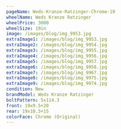 ```yaml
---
pageName: Weds-Kranze-Ratzinger-Chrome-19
wheelName: Weds Kranze Ratzinger
wheelPrice: 3000
wheelSize: 19in
image: /images/blog/img_9953.jpg
extraImage1: /images/blog/img_9953.jpg
extraImage2: /images/blog/img_9954.jpg
extraImage3: /images/blog/img_9955.jpg
extraImage4: /images/blog/img_9956.jpg
extraImage5: /images/blog/img_9957.jpg
extraImage6: /images/blog/img_9958.jpg
extraImage7: /images/blog/img_9967.jpg
extraImage8: /images/blog/img_9975.jpg
extraImage9: /images/blog/img_9974.jpg
condition: New
brandModel: Weds Kranze Ratzinger
boltPattern: 5x114.3
front: 19x9.5+20
rear: 19x10.5+15
colorFace: Chrome (Original)
---
```

